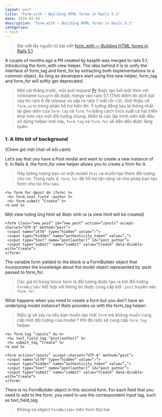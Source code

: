 ```yaml
---
layout: post
title: "form_with — Building HTML forms in Rails 5.1"
date: 2020-03-08
description: "form_with — Building HTML forms in Rails 5.1"
categories:
- tech
---
```


> Bài viết lấy nguồn từ bài viết [form_with — Building HTML forms in Rails 5.1
](https://medium.com/@tinchorb/form-with-building-html-forms-in-rails-5-1-f30bd60ef52d)


A couple of months ago a PR created by kaspth was merged to rails 5.1, introducing the form_with view helper. The idea behind it is to unify the interface of form_tag and form_for by extracting both implementations to a common object. As long as developers start using this new helper, form_tag and form_for will softly get deprecated.

> Một vài tháng trước, một pull request [Pr](https://github.com/rails/rails/pull/26976) được tạo bởi một thím với nickname `kasspth` đã được merge vào rails 5.1 (Thời điểm tôi dịch bài này thì rails 6 đã release và sắp ra rails 7 mất rồi =))). Giới thiệu về `form_with` trong phần hỗ trợ hiển thị. Ý tưởng đằng sau là thống nhất lại giao diện của `form_tag` và `form_for`bằng cách trích xuất cả hai triển khai trên vào một đối tượng chung. Miễn là các lập trình viên bắt đầu sử dụng helper mới này, `form_tag` và `form_for` sẽ dần dần được lãng quên.

### 1. A litte bit of background
(Chém gió một chút về bối cảnh)

Let’s say that you have a Post model and want to create a new instance of it. In Rails 4, the form_for view helper allows you to create a form for it:

> Hãy tưởng tượng bạn có một model `Post` và muốn tạo thêm đối tượng cho nó. Trong rails 4, `form_for` đã hỗ trợ tận răng và cho phép bạn tạo form cho nó như sau:

```
<%= form_for @post do |form| %>
 <%= form.text_field :author %>
 <%= form.submit “Create” %>
<% end %>
```

Một view tương ứng html sẽ được sinh ra (a view html will be created)

```
<form class=”new_post” id=”new_post” action=”/posts” accept-charset=”UTF-8" method=”post”>
 <input name=”utf8" type=”hidden” value=”✓”>
 <input type=”hidden” name=”authenticity_token” value=”…”>
 <input type=”text” name=”post[author]” id=”post_author”>
 <input type=”submit” name=”commit” value=”Create” data-disable-with=”Create”>
</form>
```

The variable form yielded to the block is a FormBuilder object that incorporates the knowledge about the model object represented by :post passed to form_for.

>  Các giá trị trong block form là đối tượng được tạo ra bởi đối tượng `FormBuilder` kết hợp với thông tin được cung cấp bởi `:post` truyền vào `form_for`

What happens when you need to create a form but you don’t have an underlying model instance? Rails provides us with the form_tag helper:

> ĐIều gì sẽ xảy ra nếu bạn muốn tạo một `form` mà không muốn cung cấp một đối tượng của model ? Khi đó rails sẽ cung cấp `form_tag` helper.

```
<%= form_tag “/posts” do %>
 <%= text_field_tag “post[author]” %>
 <%= submit_tag “Create” %>
<% end %>
```

```
<form action=”/posts” accept-charset=”UTF-8" method=”post”>
 <input name=”utf8" type=”hidden” value=”✓”>
 <input type=”hidden” name=”authenticity_token” value=”…”>
 <input type=”text” name=“post[author]” id=“post_author”>
 <input type=”submit” name=”commit” value=“Create” data-disable-with=“Create”>
</form>
```

There is no FormBuilder object in this second form. For each field that you need to add to the form, you need to use the correspondent input tag, such as text_field_tag.

> Không có object `FormBuilder` trên form thứ hai.
